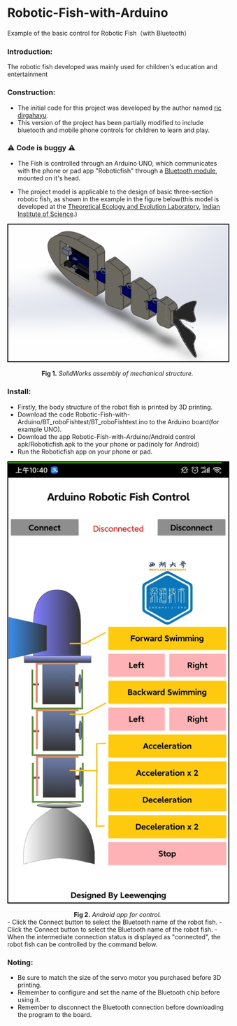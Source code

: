 
# Robotic-Fish-with-Arduino
 Example of the basic control for Robotic Fish（with Bluetooth）



### Introduction:
The robotic fish developed was mainly used for children's education and entertainment

### Construction:
 - The initial code for this project was developed by the author named [ric dirgahayu](https://www.instructables.com/id/RoboFist-made-From-pvc-water-pipe/). 
 - This version of the project has been partially modified to include bluetooth and mobile phone controls for children to learn and play.
 
### :warning: Code is buggy :warning:

 - The Fish is controlled through an Arduino UNO, which communicates with the phone or pad app "Roboticfish" through a [Bluetooth module](https://www.amazon.com/HiLetgo%C2%AE-Wireless-Bluetooth-Transceiver-Arduino/dp/B071YJG8DR/ref=sr_1_1_sspa?ie=UTF8&qid=1530698951&sr=8-1-spons&keywords=hc05&psc=1 "HC-05 Bluetooth Module"), mounted on it's head.

 - The project model is applicable to the design of basic three-section robotic fish, as shown in the example in the figure below(this model is developed at the [Theoretical Ecology and Evolution Laboratory](https://teelabiisc.wordpress.com/ "TEE-Lab, IISc"), [Indian Institute of Science](https://www.iisc.ac.in "Indian Institute of Science, Bengaluru").)
<p align="center"><img style="border:2px solid black;"              src="https://raw.githubusercontent.com/SarthakJShetty/Fish/master/Design_Files/Mechanical_Design/Structure_Design/Fish_Assembly_Snapshot.png" alt="SolidWorks Model"></p>
               <figcaption align="center"><strong>Fig 1.</strong><em> SolidWorks assembly of mechanical structure.</em></figcaption>


### Install:
- Firstly, the body structure of the robot fish is printed by 3D printing.
- Download the code Robotic-Fish-with-Arduino/BT_roboFishtest/BT_roboFishtest.ino to the Arduino board(for example UNO).
- Download the app Robotic-Fish-with-Arduino/Android control apk/Roboticfish.apk to the your phone or pad(noly for Android)
- Run the Roboticfish app on your phone or pad.
<p align="center"><img style="border:2px solid black;"              src="https://github.com/leewenqing/Robotic-Fish-with-Arduino/blob/master/pic/ea2db3cc7a15aa6c72d41bff0aaf522.jpg" alt="Android app"></p>
               <figcaption align="center"><strong>Fig 2.</strong><em> Android app for control.</em></figcaption>
- Click the Connect button to select the Bluetooth name of the robot fish. 
- Click the Connect button to select the Bluetooth name of the robot fish.   
- When the intermediate connection status is displayed as "connected", the robot fish can be controlled by the command below.

### Noting:
- Be sure to match the size of the servo motor you purchased before 3D printing.
- Remember to configure and set the name of the Bluetooth chip before using it.
- Remember to disconnect the Bluetooth connection before downloading the program to the board.

